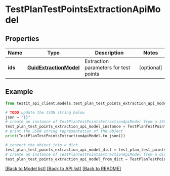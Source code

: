 # TestPlanTestPointsExtractionApiModel


## Properties

Name | Type | Description | Notes
------------ | ------------- | ------------- | -------------
**ids** | [**GuidExtractionModel**](GuidExtractionModel.md) | Extraction parameters for test points | [optional] 

## Example

```python
from testit_api_client.models.test_plan_test_points_extraction_api_model import TestPlanTestPointsExtractionApiModel

# TODO update the JSON string below
json = "{}"
# create an instance of TestPlanTestPointsExtractionApiModel from a JSON string
test_plan_test_points_extraction_api_model_instance = TestPlanTestPointsExtractionApiModel.from_json(json)
# print the JSON string representation of the object
print(TestPlanTestPointsExtractionApiModel.to_json())

# convert the object into a dict
test_plan_test_points_extraction_api_model_dict = test_plan_test_points_extraction_api_model_instance.to_dict()
# create an instance of TestPlanTestPointsExtractionApiModel from a dict
test_plan_test_points_extraction_api_model_from_dict = TestPlanTestPointsExtractionApiModel.from_dict(test_plan_test_points_extraction_api_model_dict)
```
[[Back to Model list]](../README.md#documentation-for-models) [[Back to API list]](../README.md#documentation-for-api-endpoints) [[Back to README]](../README.md)


